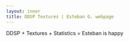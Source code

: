 ```yaml
---
layout: inner
title: DDSP Textures | Esteban G. webpage
---
```


<p>DDSP + Textures + Statistics = Esteban is happy</p>
